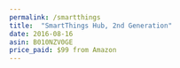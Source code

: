 ```yaml
---
permalink: /smartthings
title:  "SmartThings Hub, 2nd Generation"
date: 2016-08-16
asin: B010NZV0GE
price_paid: $99 from Amazon
---
```


